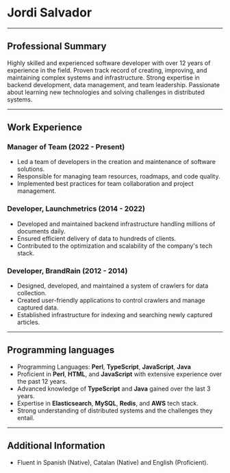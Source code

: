 # Jordi Salvador 


---

## Professional Summary
Highly skilled and experienced software developer with over 12 years of experience in the field. Proven track record of creating, improving, and maintaining complex systems and infrastructure. Strong expertise in backend development, data management, and team leadership. Passionate about learning new technologies and solving challenges in distributed systems.

---

## Work Experience

### Manager of Team (2022 - Present)
- Led a team of developers in the creation and maintenance of software solutions.
- Responsible for managing team resources, roadmaps, and code quality.
- Implemented best practices for team collaboration and project management.

### Developer, Launchmetrics (2014 - 2022)
- Developed and maintained backend infrastructure handling millions of documents daily.
- Ensured efficient delivery of data to hundreds of clients.
- Contributed to the optimization and scalability of the company's tech stack.

### Developer, BrandRain (2012 - 2014)
- Designed, developed, and maintained a system of crawlers for data collection.
- Created user-friendly applications to control crawlers and manage captured data.
- Established infrastructure for indexing and searching newly captured articles.

---

## Programming languages
- Programming Languages: **Perl**, **TypeScript**, **JavaScript**, **Java**
- Proficient in **Perl**, **HTML**, and **JavaScript** with extensive experience over the past 12 years.
- Advanced knowledge of **TypeScript** and **Java** gained over the last 3 years.
- Expertise in **Elasticsearch**, **MySQL**, **Redis**, and **AWS** tech stack.
- Strong understanding of distributed systems and the challenges they entail.

---

## Additional Information
- Fluent in Spanish (Native), Catalan (Native) and English (Proficient).
